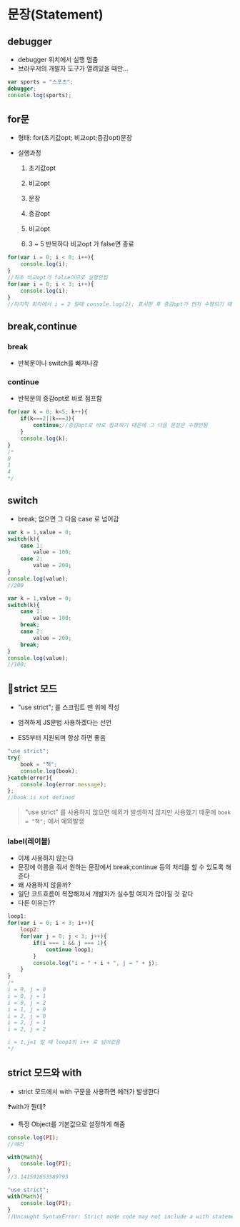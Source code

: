 # 문장(Statement)

## debugger

* debugger 위치에서 실행 멈춤
* 브라우저의 개발자 도구가 열려있을 때만...

```javascript
var sports = "스포츠";
debugger;
console.log(sports);
```

## for문

* 형태: for(초기값opt; 비교opt;증감opt)문장

* 실행과정

  1. 초기값opt

  2. 비교opt

  3. 문장

  4. 증감opt

  5. 비교opt
  6. 3 ~ 5 반복하다 비교opt 가 false면 종료

```javascript
for(var i = 0; i < 0; i++){
    console.log(i);
}
//최초 비교opt가 false이므로 실행안됨
for(var i = 0; i < 3; i++){
    console.log(i);
}
//마지막 회차에서 i = 2 일때 console.log(2); 표시한 후 증감opt가 먼저 수행되기 때문에 비교opt가 false가 됨
```

## break,continue

### break

* 반복문이나 switch를 빠져나감

### continue

* 반복문의 증감opt로 바로 점프함

```javascript
for(var k = 0; k<5; k++){
    if(k===2||k===3){
        continue;//증감opt로 바로 점프하기 때문에 그 다음 문장은 수행안됨
    }
	console.log(k);
}
/*
0
1
4
*/
```

## switch

* break; 없으면 그 다음 case 로 넘어감

```javascript
var k = 1,value = 0;
switch(k){
    case 1:
        value = 100;
    case 2:
		value = 200;	
}
console.log(value);
//200
```

```javascript
var k = 1,value = 0;
switch(k){
    case 1:
        value = 100;
	break;
    case 2:
		value = 200;
	break;	
}
console.log(value);
//100;
```

## 📌strict 모드

* "use strict"; 를 스크립트 맨 위에 작성

* 엄격하게 JS문법 사용하겠다는 선언
* ES5부터 지원되며 항상 하면 좋음

```javascript
"use strict";
try{
    book = "책";
    console.log(book);
}catch(error){
    console.log(error.message);
};
//book is not defined

```

>  "use strict" 를 사용하지 않으면 예외가 발생하지 않지만 사용했기 때문에 `book = "책";` 에서 예외발생

### label(레이블)

* 이제 사용하지 않는다
* 문장에 이름을 줘서 원하는 문장에서 break;continue 등의 처리를 할 수 있도록 해준다
* 왜 사용하지 않을까?
* 일단 코드흐름이 복잡해져서 개발자가 실수할 여지가 많아질 것 같다
* 다른 이유는??

```javascript
loop1:
for(var i = 0; i < 3; i++){
    loop2:
    for(var j = 0; j < 3; j++){
        if(i === 1 && j === 1){
            continue loop1;
        }
        console.log("i = " + i + ", j = " + j);
    }
}
/*
i = 0, j = 0
i = 0, j = 1
i = 0, j = 2
i = 1, j = 0
i = 2, j = 0
i = 2, j = 1
i = 2, j = 2

i = 1,j=1 일 때 loop1의 i++ 로 넘어갔음
*/
```

## strict 모드와 with

* strict 모드에서 with 구문을 사용하면 에러가 발생한다

❓with가 뭔데?

* 특정 Object를 기본값으로 설정하게 해줌

```javascript
console.log(PI);
//에러
```

```javascript
with(Math){
    console.log(PI);
}
//3.141592653589793
```

```javascript
"use strict";
with(Math){
    console.log(PI);
}
//Uncaught SyntaxError: Strict mode code may not include a with statement
```

